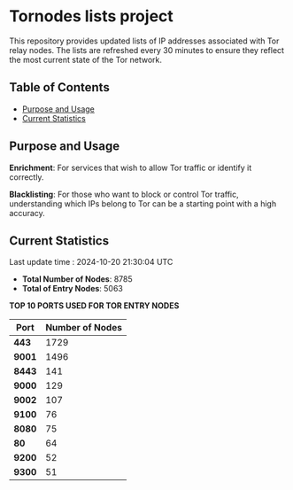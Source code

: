 # Tornodes lists project

This repository provides updated lists of IP addresses associated with Tor relay nodes. The lists are refreshed every 30 minutes to ensure they reflect the most current state of the Tor network.

## Table of Contents

- [Purpose and Usage](#purpose-and-usage)
- [Current Statistics](#current-statistics)


## Purpose and Usage

**Enrichment**: For services that wish to allow Tor traffic or identify it correctly.

**Blacklisting**: For those who want to block or control Tor traffic, understanding which IPs belong to Tor can be a starting point with a high accuracy.

## Current Statistics

Last update time : 2024-10-20 21:30:04 UTC

- **Total Number of Nodes**: 8785
- **Total of Entry Nodes**: 5063

**TOP 10 PORTS USED FOR TOR ENTRY NODES**

| **Port** | **Number of Nodes** |
|------|-----------------|
| **443**   | 1729  |
| **9001**   | 1496  |
| **8443**   | 141  |
| **9000**   | 129  |
| **9002**   | 107  |
| **9100**   | 76  |
| **8080**   | 75  |
| **80**   | 64  |
| **9200**   | 52  |
| **9300**   | 51  |

